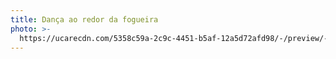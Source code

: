 ```yaml
---
title: Dança ao redor da fogueira
photo: >-
  https://ucarecdn.com/5358c59a-2c9c-4451-b5af-12a5d72afd98/-/preview/-/enhance/50/-/sharp/10/
---
```


